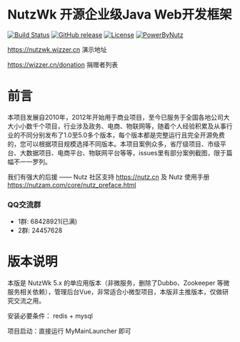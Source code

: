 NutzWk 开源企业级Java Web开发框架
======

[![Build Status](https://travis-ci.org/Wizzercn/NutzWk.png?branch=bootstrap)](https://travis-ci.org/Wizzercn/NutzWk)
[![GitHub release](https://img.shields.io/github/release/Wizzercn/NutzWk.svg)](https://github.com/Wizzercn/NutzWk/releases)
[![License](https://img.shields.io/badge/license-Apache%202-4EB1BA.svg)](https://www.apache.org/licenses/LICENSE-2.0.html)
[![PowerByNutz](https://img.shields.io/badge/PowerBy-Nutz-green.svg)](https://github.com/nutzam/nutz)

https://nutzwk.wizzer.cn                 演示地址

https://wizzer.cn/donation                捐赠者列表

# 前言

本项目发展自2010年，2012年开始用于商业项目，至今已服务于全国各地公司大大小小数千个项目，行业涉及政务、电商、物联网等，随着个人经验积累及从事行业的不同分别发布了1.0至5.0多个版本，每个版本都是完整运行且完全开源免费的，您可以根据项目规模选择不同版本。本项目案例众多，省厅级项目、市级平台、大数据项目、电商平台、物联网平台等等，issues里有部分案例截图，限于篇幅不一一罗列。

我们有强大的后援 —— Nutz 社区支持  https://nutz.cn  及 Nutz 使用手册 https://nutzam.com/core/nutz_preface.html

### QQ交流群
*  1群: 68428921(已满)
*  2群: 24457628

# 版本说明

本版是 NutzWk 5.x 的单应用版本（非微服务，删除了Dubbo、Zookeeper 等微服务相关依赖），管理后台Vue，非常适合小微型项目，本版非主推版本，仅做研究交流之用。

安装必要条件： redis + mysql 

项目启动：直接运行 MyMainLauncher 即可